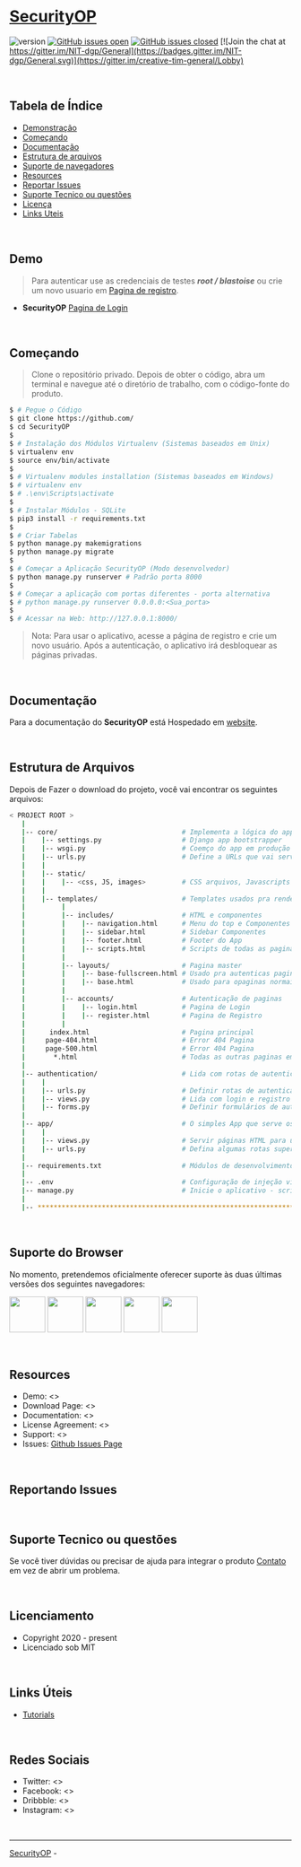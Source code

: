 # [SecurityOP](#)

 ![version](https://img.shields.io/badge/version-1.0.0-blue.svg) [![GitHub issues open](https://img.shields.io/github/issues/creativetimofficial/black-dashboard-django.svg?maxAge=2592000)](https://github.com/creativetimofficial/black-dashboard-django/issues?q=is%3Aopen+is%3Aissue) [![GitHub issues closed](https://img.shields.io/github/issues-closed-raw/creativetimofficial/black-dashboard-django.svg?maxAge=2592000)](https://github.com/creativetimofficial/black-dashboard-django/issues?q=is%3Aissue+is%3Aclosed) [![Join the chat at https://gitter.im/NIT-dgp/General](https://badges.gitter.im/NIT-dgp/General.svg)](https://gitter.im/creative-tim-general/Lobby) 

<br />

## Tabela de Índice

* [Demonstração](#demo)
* [Começando](#quick-start)
* [Documentação](#documentation)
* [Estrutura de arquivos](#file-structure)
* [Suporte de navegadores](#browser-support)
* [Resources](#resources)
* [Reportar Issues](#reporting-issues)
* [Suporte Tecnico ou questões](#technical-support-or-questions)
* [Licença](#licensing)
* [Links Uteis](#useful-links)

<br />

## Demo

> Para autenticar use as credenciais de testes ***root / blastoise*** ou crie um novo usuario em [Pagina de registro](https://creativetim-django-dashboard-black-pro.appseed.us/register/).

- **SecurityOP** [Pagina de Login]()

<br />

## Começando

> Clone o repositório privado. Depois de obter o código, abra um terminal e navegue até o diretório de trabalho, com o código-fonte do produto.

```bash
$ # Pegue o Código
$ git clone https://github.com/
$ cd SecurityOP
$
$ # Instalação dos Módulos Virtualenv (Sistemas baseados em Unix)
$ virtualenv env
$ source env/bin/activate
$
$ # Virtualenv modules installation (Sistemas baseados em Windows)
$ # virtualenv env
$ # .\env\Scripts\activate
$
$ # Instalar Módulos - SQLite
$ pip3 install -r requirements.txt
$
$ # Criar Tabelas
$ python manage.py makemigrations
$ python manage.py migrate
$
$ # Começar a Aplicação SecurityOP (Modo desenvolvedor)
$ python manage.py runserver # Padrão porta 8000
$
$ # Começar a aplicação com portas diferentes - porta alternativa
$ # python manage.py runserver 0.0.0.0:<Sua_porta>
$
$ # Acessar na Web: http://127.0.0.1:8000/
```

> Nota: Para usar o aplicativo, acesse a página de registro e crie um novo usuário. Após a autenticação, o aplicativo irá desbloquear as páginas privadas.

<br />

## Documentação
Para a documentação do  **SecurityOP** está Hospedado em [website]().

<br />

## Estrutura de Arquivos
Depois de Fazer o download do projeto, você vai encontrar os seguintes arquivos:

```bash
< PROJECT ROOT >
   |
   |-- core/                               # Implementa a lógica do app e fornece os ativos static
   |    |-- settings.py                    # Django app bootstrapper
   |    |-- wsgi.py                        # Coemço do app em produção
   |    |-- urls.py                        # Define a URLs que vai servir todo app/nodes
   |    |
   |    |-- static/
   |    |    |-- <css, JS, images>         # CSS arquivos, Javascripts arquivos
   |    |
   |    |-- templates/                     # Templates usados pra renderizar paginas
   |         |
   |         |-- includes/                 # HTML e componentes
   |         |    |-- navigation.html      # Menu do top e Componentes
   |         |    |-- sidebar.html         # Sidebar Componentes
   |         |    |-- footer.html          # Footer do App
   |         |    |-- scripts.html         # Scripts de todas as paginas
   |         |
   |         |-- layouts/                  # Pagina master
   |         |    |-- base-fullscreen.html # Usado pra autenticas paginas
   |         |    |-- base.html            # Usado para opaginas normais
   |         |
   |         |-- accounts/                 # Autenticação de paginas
   |         |    |-- login.html           # Pagina de Login
   |         |    |-- register.html        # Pagina de Registro
   |         |
   |      index.html                       # Pagina principal
   |     page-404.html                     # Error 404 Pagina
   |     page-500.html                     # Error 404 Pagina
   |       *.html                          # Todas as outras paginas em HTML
   |
   |-- authentication/                     # Lida com rotas de autenticação (login e registro)
   |    |
   |    |-- urls.py                        # Definir rotas de autenticação
   |    |-- views.py                       # Lida com login e registro  
   |    |-- forms.py                       # Definir formulários de autenticação
   |
   |-- app/                                # O simples App que serve os arquvios html
   |    |
   |    |-- views.py                       # Servir páginas HTML para usuários autenticados
   |    |-- urls.py                        # Defina algumas rotas super simples  
   |
   |-- requirements.txt                    # Módulos de desenvolvimento - armazenamento SQLite
   |
   |-- .env                                # Configuração de injeção via ambiente
   |-- manage.py                           # Inicie o aplicativo - script de início padrão do Django
   |
   |-- ************************************************************************
```

<br />

## Suporte do Browser 

No momento, pretendemos oficialmente oferecer suporte às duas últimas versões dos seguintes navegadores:

<img src="https://s3.amazonaws.com/creativetim_bucket/github/browser/chrome.png" width="64" height="64"> <img src="https://s3.amazonaws.com/creativetim_bucket/github/browser/firefox.png" width="64" height="64"> <img src="https://s3.amazonaws.com/creativetim_bucket/github/browser/edge.png" width="64" height="64"> <img src="https://s3.amazonaws.com/creativetim_bucket/github/browser/safari.png" width="64" height="64"> <img src="https://s3.amazonaws.com/creativetim_bucket/github/browser/opera.png" width="64" height="64">

<br />

## Resources

- Demo: <>
- Download Page: <>
- Documentation: <>
- License Agreement: <>
- Support: <>
- Issues: [Github Issues Page]()

<br />

## Reportando Issues



<br />

## Suporte Tecnico ou questões 

Se você tiver dúvidas ou precisar de ajuda para integrar o produto [Contato]() em vez de abrir um problema.

<br />

## Licenciamento

- Copyright 2020 - present 
- Licenciado sob MIT

<br />

## Links Úteis

- [Tutorials]()

<br />

## Redes Sociais

- Twitter: <>
- Facebook: <>
- Dribbble: <>
- Instagram: <>

<br />

---
[SecurityOP]() - 
